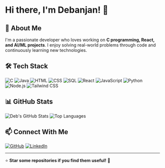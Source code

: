 # Hi there, I'm Debanjan! 👋

## 🚀 About Me
I'm a passionate developer who loves working on **C programming, React, and AI/ML projects**. I enjoy solving real-world problems through code and continuously learning new technologies.

## 🛠️ Tech Stack

![C](https://img.shields.io/badge/-C-05122A?style=flat&logo=c)
![Java](https://img.shields.io/badge/-Java-05122A?style=flat&logo=java)
![HTML](https://img.shields.io/badge/-HTML-05122A?style=flat&logo=html5)
![CSS](https://img.shields.io/badge/-CSS-05122A?style=flat&logo=css3)
![SQL](https://img.shields.io/badge/-SQL-05122A?style=flat&logo=mysql)
![React](https://img.shields.io/badge/-React-05122A?style=flat&logo=react)
![JavaScript](https://img.shields.io/badge/-JavaScript-05122A?style=flat&logo=javascript)
![Python](https://img.shields.io/badge/-Python-05122A?style=flat&logo=python)
![Node.js](https://img.shields.io/badge/-Node.js-05122A?style=flat&logo=node.js)
![Tailwind CSS](https://img.shields.io/badge/-Tailwind%20CSS-05122A?style=flat&logo=tailwind-css)

## 📊 GitHub Stats

![Deb's GitHub Stats](https://github-readme-stats.vercel.app/api?username=deb-001&show_icons=true&theme=radical)
![Top Languages](https://github-readme-stats.vercel.app/api/top-langs/?username=deb-001&layout=compact&theme=radical)

## 📫 Connect With Me

[![GitHub](https://img.shields.io/badge/-GitHub-181717?style=flat&logo=github)](https://github.com/deb-001)
[![LinkedIn](https://img.shields.io/badge/-LinkedIn-0077B5?style=flat&logo=linkedin)](https://www.linkedin.com/in/debanjankauri/)

---
⭐ **Star some repositories if you find them useful!** 🚀

